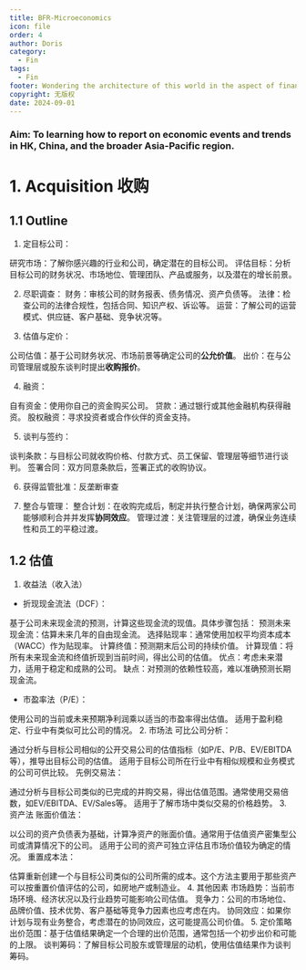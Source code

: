 ```yaml
---
title: BFR-Microeconomics
icon: file
order: 4
author: Doris
category:
  - Fin
tags:
  - Fin
footer: Wondering the architecture of this world in the aspect of finance...
copyright: 无版权
date: 2024-09-01
---
```


### Aim: To learning how to report on economic events and trends in HK, China, and the broader Asia-Pacific region.

# 1. Acquisition 收购
## 1.1 Outline
1. 定目标公司：

研究市场：了解你感兴趣的行业和公司，确定潜在的目标公司。
评估目标：分析目标公司的财务状况、市场地位、管理团队、产品或服务，以及潜在的增长前景。

2. 尽职调查：
财务：审核公司的财务报表、债务情况、资产负债等。
法律：检查公司的法律合规性，包括合同、知识产权、诉讼等。
运营：了解公司的运营模式、供应链、客户基础、竞争状况等。

3. 估值与定价：

公司估值：基于公司财务状况、市场前景等确定公司的**公允价值**。
出价：在与公司管理层或股东谈判时提出**收购报价**。

4. 融资：

自有资金：使用你自己的资金购买公司。
贷款：通过银行或其他金融机构获得融资。
股权融资：寻求投资者或合作伙伴的资金支持。

5. 谈判与签约：

谈判条款：与目标公司就收购价格、付款方式、员工保留、管理层等细节进行谈判。
签署合同：双方同意条款后，签署正式的收购协议。

6. 获得监管批准：反垄断审查

7. 整合与管理：
整合计划：在收购完成后，制定并执行整合计划，确保两家公司能够顺利合并并发挥**协同效应**。
管理过渡：关注管理层的过渡，确保业务连续性和员工的平稳过渡。

## 1.2 估值
1. 收益法（收入法）
- 折现现金流法（DCF）：

基于公司未来现金流的预测，计算这些现金流的现值。具体步骤包括：
预测未来现金流：估算未来几年的自由现金流。
选择贴现率：通常使用加权平均资本成本（WACC）作为贴现率。
计算终值：预测期末后公司的持续价值。
计算现值：将所有未来现金流和终值折现到当前时间，得出公司的估值。
优点：考虑未来潜力，适用于稳定和成熟的公司。
缺点：对预测的依赖性较高，难以准确预测长期现金流。

- 市盈率法（P/E）：

使用公司的当前或未来预期净利润乘以适当的市盈率得出估值。
适用于盈利稳定、行业中有类似可比公司的情况。
2. 市场法
可比公司分析：

通过分析与目标公司相似的公开交易公司的估值指标（如P/E、P/B、EV/EBITDA等），推导出目标公司的估值。
适用于目标公司所在行业中有相似规模和业务模式的公司可供比较。
先例交易法：

通过分析与目标公司类似的已完成的并购交易，得出估值范围。通常使用交易倍数，如EV/EBITDA、EV/Sales等。
适用于了解市场中类似交易的价格趋势。
3. 资产法
账面价值法：

以公司的资产负债表为基础，计算净资产的账面价值。通常用于估值资产密集型公司或清算情况下的公司。
适用于公司的资产可独立评估且市场价值较为确定的情况。
重置成本法：

估算重新创建一个与目标公司类似的公司所需的成本。这个方法主要用于那些资产可以按重置价值评估的公司，如房地产或制造业。
4. 其他因素
市场趋势：当前市场环境、经济状况以及行业趋势可能影响公司估值。
竞争力：公司的市场地位、品牌价值、技术优势、客户基础等竞争力因素也应考虑在内。
协同效应：如果你计划与现有业务整合，考虑潜在的协同效应，这可能提高公司价值。
5. 定价策略
出价范围：基于估值结果确定一个合理的出价范围，通常包括一个初步出价和可能的上限。
谈判筹码：了解目标公司股东或管理层的动机，使用估值结果作为谈判筹码。